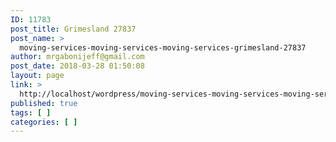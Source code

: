 ```yaml
---
ID: 11783
post_title: Grimesland 27837
post_name: >
  moving-services-moving-services-moving-services-grimesland-27837
author: mrgabonijeff@gmail.com
post_date: 2018-03-28 01:50:08
layout: page
link: >
  http://localhost/wordpress/moving-services-moving-services-moving-services-grimesland-27837/
published: true
tags: [ ]
categories: [ ]
---
```

